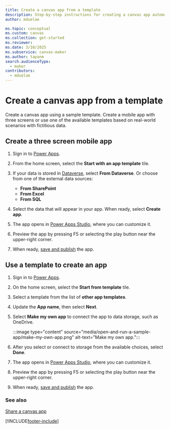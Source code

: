 ```yaml
---
title: Create a canvas app from a template
description: Step-by-step instructions for creating a canvas app automatically based on a Power Apps template.
author: mduelae

ms.topic: conceptual
ms.custom: canvas
ms.collection: get-started
ms.reviewer: 
ms.date: 3/10/2025
ms.subservice: canvas-maker
ms.author: tapanm
search.audienceType: 
  - maker
contributors:
  - mduelae
---
```


# Create a canvas app from a template

Create a canvas app using a sample template. Create a mobile app with three screens or use one of the available templates based on real-world scenarios with fictitious data.

## Create a three screen mobile app

1. Sign in to [Power Apps](https://make.powerapps.com?utm_source=padocs&utm_medium=linkinadoc&utm_campaign=referralsfromdoc).
1. From the home screen, select the **Start with an app template** tile.
1. If your data is stored in [Dataverse](data-platform-create-app-scratch.md), select **From Dataverse**. Or choose from one of the external data sources:
      - **From SharePoint**
      - **From Excel**
      - **From SQL**

1. Select the data that will appear in your app. When ready, select **Create app**.

1. The app opens in [Power Apps Studio](power-apps-studio.md), where you can customize it.

1. Preview the app by pressing F5 or selecting the play button near the upper-right corner.

1. When ready, [save and publish](save-publish-app.md) the app.

## Use a template to create an app

1. Sign in to [Power Apps](https://make.powerapps.com?utm_source=padocs&utm_medium=linkinadoc&utm_campaign=referralsfromdoc).

1. On the home screen, select the **Start from template** tile.

1. Select a template from the list of **other app templates**.



1. Update the **App name**, then select **Next**.

1. Select **Make my own app** to connect the app to data storage, such as OneDrive.

    :::image type="content" source="media/open-and-run-a-sample-app/make-my-own-app.png" alt-text="Make my own app.":::

1. After you select or connect to storage from the available choices, select **Done**.

1. The app opens in [Power Apps Studio](power-apps-studio.md), where you can customize it.

1. Preview the app by pressing F5 or selecting the play button near the upper-right corner.

1. When ready, [save and publish](save-publish-app.md) the app.


### See also

[Share a canvas app](share-app.md)

[!INCLUDE[footer-include](../../includes/footer-banner.md)]
